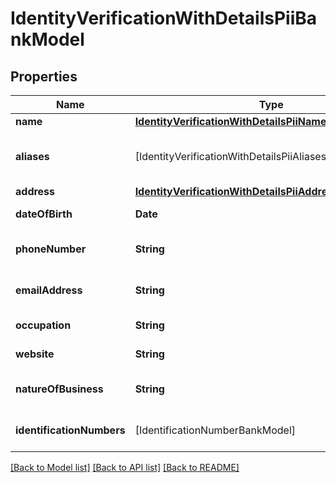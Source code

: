 # IdentityVerificationWithDetailsPiiBankModel

## Properties
Name | Type | Description | Notes
------------ | ------------- | ------------- | -------------
**name** | [**IdentityVerificationWithDetailsPiiNameBankModel**](IdentityVerificationWithDetailsPiiNameBankModel.md) |  | [optional] 
**aliases** | [IdentityVerificationWithDetailsPiiAliasesInnerBankModel] | The business attested aliases. | [optional] 
**address** | [**IdentityVerificationWithDetailsPiiAddressBankModel**](IdentityVerificationWithDetailsPiiAddressBankModel.md) |  | [optional] 
**dateOfBirth** | **Date** | The attested date of birth. | [optional] 
**phoneNumber** | **String** | The attested phone number. | [optional] 
**emailAddress** | **String** | The attested email address. | [optional] 
**occupation** | **String** | The attested occupation. | [optional] 
**website** | **String** | The attested website. | [optional] 
**natureOfBusiness** | **String** | The attested nature of business. | [optional] 
**identificationNumbers** | [IdentificationNumberBankModel] | The attested identification numbers. | [optional] 

[[Back to Model list]](../README.md#documentation-for-models) [[Back to API list]](../README.md#documentation-for-api-endpoints) [[Back to README]](../README.md)


